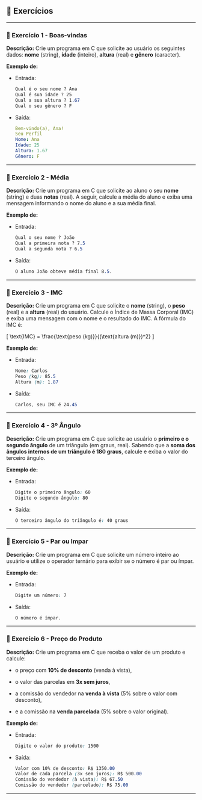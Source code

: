 ## 📝 Exercícios 

---

### 🔹 Exercício 1 - Boas-vindas
**Descrição:** Crie um programa em C que solicite ao usuário os seguintes dados: **nome** (string), **idade** (inteiro), **altura** (real) e **gênero** (caracter).

**Exemplo de:**
- Entrada:
    ```css
    Qual é o seu nome ? Ana
    Qual é sua idade ? 25
    Qual a sua altura ? 1.67
    Qual o seu gênero ? F
    ```
 
* Saída:
    ```yaml
    Bem-vindo(a), Ana! 
    Seu Perfil
    Nome: Ana
    Idade: 25
    Altura: 1.67
    Gênero: F
    ```

---

### 🔹 Exercício 2 - Média
**Descrição:** Crie um programa em C que solicite ao aluno o seu **nome** (string) e duas **notas** (real). A seguir, calcule a média do aluno e exiba uma mensagem informando o nome do aluno e a sua média final.

**Exemplo de:**
- Entrada:
    ```css
    Qual o seu nome ? João
    Qual a primeira nota ? 7.5
    Qual a segunda nota ? 6.5
    ```
 
* Saída:
    ```css
    O aluno João obteve média final 8.5.
    ```

---

### 🔹 Exercício 3 - IMC
**Descrição:** Crie um programa em C que solicite o **nome** (string), o **peso** (real) e a **altura** (real) do usuário. Calcule o Índice de Massa Corporal (IMC) e exiba uma mensagem com o nome e o resultado do IMC. A fórmula do IMC é:

\[
\text{IMC} = \frac{\text{peso (kg)}}{(\text{altura (m)})^2}
\]

**Exemplo de:**
- Entrada:
    ```css
    Nome: Carlos 
    Peso (kg): 85.5
    Altura (m): 1.87
    ```
 
* Saída:
    ```css
    Carlos, seu IMC é 24.45
    ```

---

### 🔹 Exercício 4 - 3º Ângulo
**Descrição:** Crie um programa em C que solicite ao usuário o **primeiro e o segundo ângulo** de um triângulo (em graus, real). Sabendo que a **soma dos ângulos internos de um triângulo é 180 graus**, calcule e exiba o valor do terceiro ângulo.

**Exemplo de:**
- Entrada:
    ```css
    Digite o primeiro ângulo: 60
    Digite o segundo ângulo: 80
    ```
 
* Saída:
    ```css
    O terceiro ângulo do triângulo é: 40 graus
    ```

---


### 🔹 Exercício 5 - Par ou Impar
**Descrição:** Crie um programa em C que solicite um número inteiro ao usuário e utilize o operador ternário para exibir se o número é par ou ímpar.

**Exemplo de:**
- Entrada:
    ```css
    Digite um número: 7
    ```
 
* Saída:
    ```css
    O número é ímpar.
    ```

---

### 🔹 Exercício 6 - Preço do Produto
**Descrição:**  Crie um programa em C que receba o valor de um produto e calcule:

- o preço com **10% de desconto** (venda à vista),
* o valor das parcelas em **3x sem juros**,
- a comissão do vendedor na **venda à vista** (5% sobre o valor com desconto),
* e a comissão na **venda parcelada** (5% sobre o valor original).

**Exemplo de:**
- Entrada:
    ```css
    Digite o valor do produto: 1500
    ```
 
* Saída:
    ```css
    Valor com 10% de desconto: R$ 1350.00
    Valor de cada parcela (3x sem juros): R$ 500.00
    Comissão do vendedor (à vista): R$ 67.50
    Comissão do vendedor (parcelado): R$ 75.00
    ```
   
---